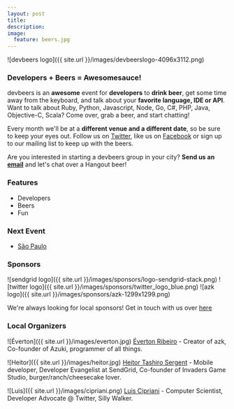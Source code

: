 ```yaml
---
layout: post
title: 
description:
image:
  feature: beers.jpg
---
```


![devbeers logo]({{ site.url }}/images/devbeerslogo-4096x3112.png)

### Developers + Beers = Awesomesauce!

devbeers is an __awesome__ event for __developers__ to __drink beer__, get some time away from the keyboard, and talk about your __favorite language, IDE or API__. Want to talk about Ruby, Python, Javascript, Node, Go, C#, PHP, Java, Objective-C, Scala? Come over, grab a beer, and start chatting!

Every month we'll be at a __different venue and a different date__, so be sure to keep your eyes out. Follow us on [Twitter](https://twitter.com/devbeers), like us on [Facebook](https://www.facebook.com/devbeers) or sign up to our mailing list to keep up with the beers.

Are you interested in starting a devbeers group in your city? __Send us an [email](mailto:contact@devbeers.io)__ and let's chat over a Hangout beer!

### Features
* Developers
* Beers
* Fun

### Next Event
* [São Paulo](https://www.eventick.com.br/devbeers)

### Sponsors
![sendgrid logo]({{ site.url }}/images/sponsors/logo-sendgrid-stack.png)
![twitter logo]({{ site.url }}/images/sponsors/twitter_logo_blue.png)
![azk logo]({{ site.url }}/images/sponsors/azk-1299x1299.png)

We're always looking for local sponsors! Get in touch with us over [here](mailto:contact@devbeers.io)

### Local Organizers
![Éverton]({{ site.url }}/images/everton.jpg)
[Éverton Ribeiro](https://twitter.com/nuxlli) - Creator of azk, Co-founder of Azuki, programmer of all things.

![Heitor]({{ site.url }}/images/heitor.jpg)
[Heitor Tashiro Sergent](https://twitter.com/heitortsergent) - Mobile developer, Developer Evangelist at SendGrid, Co-founder of Invaders Game Studio, burger/ranch/cheesecake lover.

![Luis]({{ site.url }}/images/cipriani.png)
[Luis Cipriani](https://twitter.com/lfcipriani) - Computer Scientist, Developer Advocate @ Twitter, Silly Walker.
